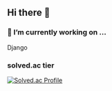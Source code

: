 ## Hi there 👋

### 🔭 I’m currently working on ...

Django

### solved.ac tier
[![Solved.ac Profile](http://mazassumnida.wtf/api/v2/generate_badge?boj=dydgk79)](https://solved.ac/dydgk79/)

<!--
**dydgk79/dydgk79** is a ✨ _special_ ✨ repository because its `README.md` (this file) appears on your GitHub profile.

Here are some ideas to get you started:


- 🌱 I’m currently learning ...
- 👯 I’m looking to collaborate on ...
- 🤔 I’m looking for help with ...
- 💬 Ask me about ...
- 📫 How to reach me: ...
- 😄 Pronouns: ...
- ⚡ Fun fact: ...
-->
